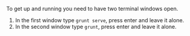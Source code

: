 To get up and running you need to have two terminal windows open.

1. In the first window type `grunt serve`, press enter and leave it alone.
2. In the second window type `grunt`, press enter and leave it alone.